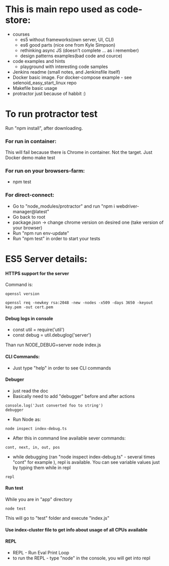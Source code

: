 # This is main repo used as code-store:
* courses
  - es5 without frameworks(own server, UI, CLI)
  - es6 good parts (nice one from Kyle Simpson)
  - rethinking async JS (doesn't complete ... as i remember)
  - design patterns examples(bad code and cource)
* code examples and hints
  - playground with interesting code samples
* Jenkins readme (small notes, and Jenkinsfile itself)
* Docker basic image. For docker-compose example - see selenoid_easy_start_linux repo
* Makefile basic usage
* protractor just because of habbit :)

# To run protractor test
Run "npm install", after downloading.

### For run in container:
This will fail because there is Chrome in container. Not the target. Just Docker demo
make test

### For run on your browsers-farm:
- npm test

### For direct-connect:
- Go to "node_modules/protractor" and run "npm i webdriver-manager@latest"
- Go back to root
- package.json -> change chrome version on desired one (take version of your browser)
- Run "npm run env-update"
- Run "npm test" in order to start your tests


# ES5 Server details: 

#### HTTPS support for the server
Command is:
```
openssl version
```
```
openssl req -newkey rsa:2048 -new -nodes -x509 -days 3650 -keyout key.pem -out cert.pem
```

#### Debug logs in console
* const util = require('util')
* const debug = util.debuglog('server')

Than run NODE_DEBUG=server node index.js


#### CLI Commands:
* Just type "help" in order to see CLI commands

#### Debuger
* just read the doc
* Basically need to add "debugger" before and after actions
```
console.log('Just converted foo to string')
debugger
```
* Run Node as:
```
node inspect index-debug.ts
```

* After this in command line available sever commands:
```
cont, next, in, out, pos
```

* while debugging (ran "node inspect index-debug.ts" - several times "cont" for example ), repl is available. You can see variable values just by typing them while in repl
```
repl
```

#### Run test
While you are in "app" directory
```
node test
```
This will go to "test" folder and execute "index.js"


#### Use index-cluster file to get info about usage of all CPUs available

#### REPL
* REPL - Run Eval Print Loop
* to run the REPL - type "node" in the console, you will get into repl